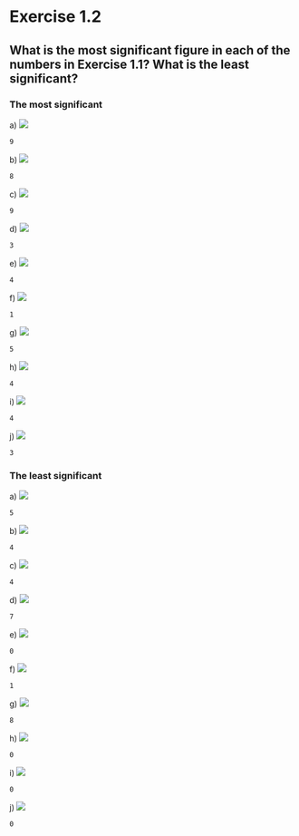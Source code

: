 Exercise 1.2
=======

What is the most significant figure in each of the numbers in Exercise 1.1? What is the least significant?
-----------

### The most significant

a) <img src="https://latex.codecogs.com/svg.latex?976.45" />
```
9
```

b) <img src="https://latex.codecogs.com/svg.latex?84,000" />
```
8
```

c) <img src="https://latex.codecogs.com/svg.latex?0.0094" />
```
9
```

d) <img src="https://latex.codecogs.com/svg.latex?301.07" />
```
3
```

e) <img src="https://latex.codecogs.com/svg.latex?4.000" />
```
4
```

f) <img src="https://latex.codecogs.com/svg.latex?10" />
```
1
```

g) <img src="https://latex.codecogs.com/svg.latex?5280" />
```
5
```

h) <img src="https://latex.codecogs.com/svg.latex?400." />
```
4
```

i) <img src="https://latex.codecogs.com/svg.latex?4.00\times10^2" />
```
4
```

j) <img src="https://latex.codecogs.com/svg.latex?3.010\times10^4" />
```
3
```

### The least significant

a) <img src="https://latex.codecogs.com/svg.latex?976.45" />
```
5
```

b) <img src="https://latex.codecogs.com/svg.latex?84,000" />
```
4
```

c) <img src="https://latex.codecogs.com/svg.latex?0.0094" />
```
4
```

d) <img src="https://latex.codecogs.com/svg.latex?301.07" />
```
7
```

e) <img src="https://latex.codecogs.com/svg.latex?4.000" />
```
0
```

f) <img src="https://latex.codecogs.com/svg.latex?10" />
```
1
```

g) <img src="https://latex.codecogs.com/svg.latex?5280" />
```
8
```

h) <img src="https://latex.codecogs.com/svg.latex?400." />
```
0
```

i) <img src="https://latex.codecogs.com/svg.latex?4.00\times10^2" />
```
0
```

j) <img src="https://latex.codecogs.com/svg.latex?3.010\times10^4" />
```
0
```
